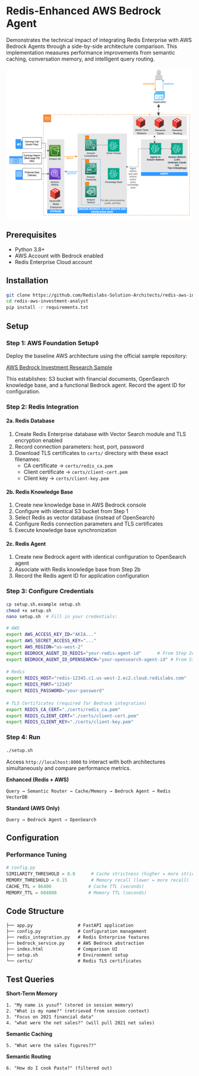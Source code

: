 # Redis-Enhanced AWS Bedrock Agent

Demonstrates the technical impact of integrating Redis Enterprise with AWS Bedrock Agents through a side-by-side architecture comparison. This implementation measures performance improvements from semantic caching, conversation memory, and intelligent query routing.

![Redis-Enhanced AWS Architecture](redis-aws-architecture-diagram.png)

## Prerequisites

- Python 3.8+
- AWS Account with Bedrock enabled
- Redis Enterprise Cloud account

## Installation

```bash
git clone https://github.com/Redislabs-Solution-Architects/redis-aws-investment-analyst.git
cd redis-aws-investment-analyst
pip install -r requirements.txt
```

## Setup

### Step 1: AWS Foundation Setup◊
Deploy the baseline AWS architecture using the official sample repository:

[AWS Bedrock Investment Research Sample](https://github.com/aws-samples/amazon-bedrock-samples/tree/main/agents-and-function-calling/bedrock-agents/use-case-examples/ai-powered-assistant-for-investment-research)

This establishes: S3 bucket with financial documents, OpenSearch knowledge base, and a functional Bedrock agent. Record the agent ID for configuration.

### Step 2: Redis Integration

#### 2a. Redis Database
1. Create Redis Enterprise database with Vector Search module and TLS encryption enabled
2. Record connection parameters: host, port, password
3. Download TLS certificates to `certs/` directory with these exact filenames:
   - CA certificate → `certs/redis_ca.pem`
   - Client certificate → `certs/client-cert.pem`
   - Client key → `certs/client-key.pem`

#### 2b. Redis Knowledge Base
1. Create new knowledge base in AWS Bedrock console
2. Configure with identical S3 bucket from Step 1
3. Select Redis as vector database (instead of OpenSearch)
4. Configure Redis connection parameters and TLS certificates
5. Execute knowledge base synchronization

#### 2c. Redis Agent
1. Create new Bedrock agent with identical configuration to OpenSearch agent
2. Associate with Redis knowledge base from Step 2b
3. Record the Redis agent ID for application configuration

### Step 3: Configure Credentials
```bash
cp setup.sh.example setup.sh
chmod +x setup.sh
nano setup.sh  # Fill in your credentials:
```

```bash
# AWS
export AWS_ACCESS_KEY_ID="AKIA..."
export AWS_SECRET_ACCESS_KEY="..."
export AWS_REGION="us-west-2"
export BEDROCK_AGENT_ID_REDIS="your-redis-agent-id"      # From Step 2c
export BEDROCK_AGENT_ID_OPENSEARCH="your-opensearch-agent-id" # From Step 1

# Redis
export REDIS_HOST="redis-12345.c1.us-west-2.ec2.cloud.redislabs.com"
export REDIS_PORT="12345"
export REDIS_PASSWORD="your-password"

# TLS Certificates (required for Bedrock integration)
export REDIS_CA_CERT="./certs/redis_ca.pem"
export REDIS_CLIENT_CERT="./certs/client-cert.pem"
export REDIS_CLIENT_KEY="./certs/client-key.pem"
```

### Step 4: Run
```bash
./setup.sh
```

Access `http://localhost:8000` to interact with both architectures simultaneously and compare performance metrics.

**Enhanced (Redis + AWS)**
```
Query → Semantic Router → Cache/Memory → Bedrock Agent → Redis VectorDB
```

**Standard (AWS Only)**  
```
Query → Bedrock Agent → OpenSearch
```

## Configuration

### Performance Tuning
```python
# config.py
SIMILARITY_THRESHOLD = 0.8      # Cache strictness (higher = more strict)
MEMORY_THRESHOLD = 0.15         # Memory recall (lower = more recall)  
CACHE_TTL = 86400              # Cache TTL (seconds)
MEMORY_TTL = 604800            # Memory TTL (seconds)
```

## Code Structure

```
├── app.py                 # FastAPI application
├── config.py              # Configuration management
├── redis_integration.py   # Redis Enterprise features
├── bedrock_service.py     # AWS Bedrock abstraction
├── index.html             # Comparison UI
├── setup.sh               # Environment setup
└── certs/                 # Redis TLS certificates
```

## Test Queries

**Short-Term Memory**
```  
1. "My name is yusuf" (stored in session memory)
2. "What is my name?" (retrieved from session context)
3. "Focus on 2021 financial data"
4. "what were the net sales?" (will pull 2021 net sales)
```

**Semantic Caching**
```
5. "What were the sales figures??" 
```

**Semantic Routing**
```
6. "How do I cook Pasta?" (filtered out)
```
